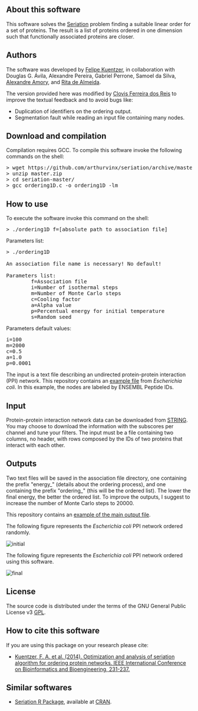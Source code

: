 ## About this software
This software solves the [Seriation](http://www.jstatsoft.org/v25/i03) problem finding a suitable linear order for a set of proteins. The result is a list of proteins ordered in one dimension such that functionally associated proteins are closer.

## Authors
The software was developed by [Felipe Kuentzer](http://lattes.cnpq.br/1979213773480902), in collaboration with 
Douglas G. Ávila, Alexandre Pereira, Gabriel Perrone, Samoel da Silva, [Alexandre Amory](http://lattes.cnpq.br/2609000874577720), and [Rita de Almeida](http://lattes.cnpq.br/4672766298301524).

The version provided here was modified by [Clovis Ferreira dos Reis](http://lattes.cnpq.br/5487049518249525) to improve the textual feedback and to avoid bugs like:
* Duplication of identifiers on the ordering output.
* Segmentation fault while reading an input file containing many nodes.

## Download and compilation
Compilation requires GCC. To compile this software invoke the following commands on the shell:
<pre>
> wget https://github.com/arthurvinx/seriation/archive/master.zip
> unzip master.zip
> cd seriation-master/
> gcc ordering1D.c -o ordering1D -lm
</pre>

## How to use
To execute the software invoke this command on the shell:

<pre>
> ./ordering1D f=[absolute path to association file]
</pre>

Parameters list:
<pre>
> ./ordering1D

An association file name is necessary! No default!

Parameters list:
        f=Association file
        i=Number of isothermal steps
        m=Number of Monte Carlo steps
        c=Cooling factor
        a=Alpha value
        p=Percentual energy for initial temperature
        s=Random seed
</pre>

Parameters default values:
<pre>
i=100
m=2000
c=0.5
a=1.0
p=0.0001
</pre>

The input is a text file describing an undirected protein-protein interaction (PPI) network. This repository
contains an [example file](data/362663.protein.links.900.v11.0.txt) from *Escherichia coli*. In this example, the nodes are labeled by ENSEMBL Peptide IDs.

## Input
Protein-protein interaction network data can be downloaded from [STRING](https://string-db.org/). You may choose to download the information with the subscores per channel and tune your filters. The input must be a file containing two columns, no header, with rows composed by the IDs of two proteins that interact with each other.

## Outputs
Two text files will be saved in the association file directory, one containing the prefix "energy_" (details about the ordering process), and one containing the prefix "ordering_" (this will be the ordered list). The lower the final energy, the better the ordered list. To improve the outputs, I suggest to increase the number of Monte Carlo steps to 20000.

This repository contains an [example of the main output file](output/ordering_362663.protein.links.900.v11.0.txt).

The following figure represents the *Escherichia coli* PPI network ordered randomly.

![initial](initial.png)

The following figure represents the *Escherichia coli* PPI network ordered using this software.

![final](final.png)

## License
The source code is distributed under the terms of the GNU General Public License v3 [GPL](http://www.gnu.org/copyleft/gpl.html).

## How to cite this software
If you are using this package on your research please cite:

* [Kuentzer, F. A. et al. (2014). Optimization and analysis of seriation algorithm for ordering protein networks.
IEEE International Conference on Bioinformatics and Bioengineering, 231-237.](https://doi.org/10.1109/BIBE.2014.43)

## Similar softwares
* [Seriation R Package](http://www.jstatsoft.org/v25/i03), available at [CRAN](http://cran.r-project.org/web/packages/seriation/index.html).